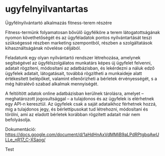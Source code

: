 # ugyfelnyilvantartas
Ügyfélnyilvántartó alkalmazás fitness-terem részére

Fitness-termünk folyamatosan bővülő ügyfélköre a terem látogatottságának nyomon követhetőségét és az ügyféladatok pontos nyilvántartását teszi szükségessé részben marketing szempontból, részben a szolgáltatások kihasználtságának növelése céljából.

Feladatunk egy olyan nyilvántartó rendszer létrehozása, amelynek segítségével az ügyfélszolgálatos munkatárs képes új ügyfelet felvenni, adatait rögzíteni, módosítani az adatbázisban, és lekérdezni a náluk edző ügyfelek adatait, látogatásait, továbbá rögzítheti a munkaideje alatt értékesített belépőket, valamint ellenőrizheti a bérletek érvényességét, s a még hátralévő szabad alkalmak mennyiségét.

A feltöltött adatok online adatbázisban kerülnek tárolásra, amelyet – meghatározott jogosultsággal – a tulajdonos és az ügyfelek is elérhetnek egy API-n keresztül. 
Az ügyfelek csak a saját adataikhoz férhetnek hozzá, míg a tulajdonos jegy, és bérlettípusokat tud létrehozni, módosítani és törölni, ami az eladott bérletek korábban rögzített adatait már nem befolyásolja.

Dokumentáció:
https://docs.google.com/document/d/1aHdHnAxVdMMiB9aLPdRPtgbqAwULLe_nR17_C-XSaog/


Test
